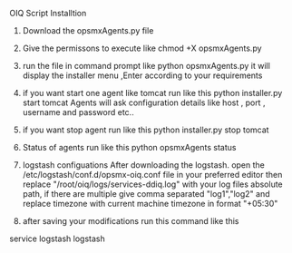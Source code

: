 
OIQ Script Installtion

1) Download the opsmxAgents.py file 
2) Give the permissons to execute like 
   chmod +X opsmxAgents.py

3) run the file in command prompt like
     python opsmxAgents.py
  it will display the installer menu ,Enter according to your requirements
 
4) if you want start one agent like tomcat run like this 
    python installer.py start tomcat 
  Agents will ask configuration details like  host , port , username and password etc..	
 
5) if you want stop agent run like this 
    python installer.py stop tomcat 
	
6) Status of agents run like this 
    python opsmxAgents status

	
7) logstash configuations 
 After downloading the logstash.
open the /etc/logstash/conf.d/opsmx-oiq.conf file in your preferred editor 
then  replace "/root/oiq/logs/services-ddiq.log" with your log files absolute path, if there are multiple give comma separated "log1","log2"
and replace timezone with current machine timezone in format "+05:30" 


8) after saving your modifications run this command like this 

  service logstash logstash

 
 
 
 
 
 
